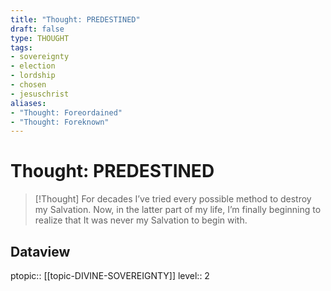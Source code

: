 ```yaml
---
title: "Thought: PREDESTINED"
draft: false
type: THOUGHT
tags:
- sovereignty
- election
- lordship
- chosen
- jesuschrist
aliases:
- "Thought: Foreordained"
- "Thought: Foreknown"
---
```

# Thought: PREDESTINED
> [!Thought]
> For decades I’ve tried every possible method to destroy my Salvation.
> Now, in the latter part of my life, I’m finally beginning to realize that It was never my Salvation to begin with.

## Dataview
ptopic:: [[topic-DIVINE-SOVEREIGNTY]]
level:: 2
